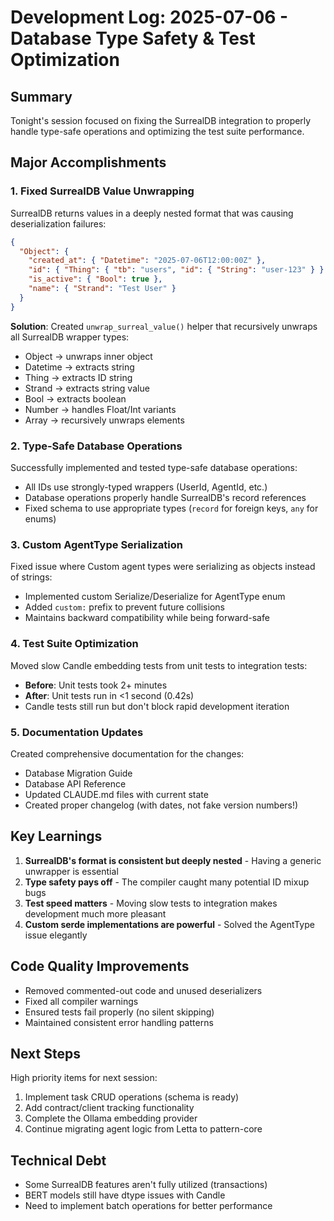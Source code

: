 # Development Log: 2025-07-06 - Database Type Safety & Test Optimization

## Summary

Tonight's session focused on fixing the SurrealDB integration to properly handle type-safe operations and optimizing the test suite performance.

## Major Accomplishments

### 1. Fixed SurrealDB Value Unwrapping

SurrealDB returns values in a deeply nested format that was causing deserialization failures:

```json
{
  "Object": {
    "created_at": { "Datetime": "2025-07-06T12:00:00Z" },
    "id": { "Thing": { "tb": "users", "id": { "String": "user-123" } } },
    "is_active": { "Bool": true },
    "name": { "Strand": "Test User" }
  }
}
```

**Solution**: Created `unwrap_surreal_value()` helper that recursively unwraps all SurrealDB wrapper types:
- Object → unwraps inner object
- Datetime → extracts string
- Thing → extracts ID string
- Strand → extracts string value
- Bool → extracts boolean
- Number → handles Float/Int variants
- Array → recursively unwraps elements

### 2. Type-Safe Database Operations

Successfully implemented and tested type-safe database operations:
- All IDs use strongly-typed wrappers (UserId, AgentId, etc.)
- Database operations properly handle SurrealDB's record references
- Fixed schema to use appropriate types (`record` for foreign keys, `any` for enums)

### 3. Custom AgentType Serialization

Fixed issue where Custom agent types were serializing as objects instead of strings:
- Implemented custom Serialize/Deserialize for AgentType enum
- Added `custom:` prefix to prevent future collisions
- Maintains backward compatibility while being forward-safe

### 4. Test Suite Optimization

Moved slow Candle embedding tests from unit tests to integration tests:
- **Before**: Unit tests took 2+ minutes
- **After**: Unit tests run in <1 second (0.42s)
- Candle tests still run but don't block rapid development iteration

### 5. Documentation Updates

Created comprehensive documentation for the changes:
- Database Migration Guide
- Database API Reference
- Updated CLAUDE.md files with current state
- Created proper changelog (with dates, not fake version numbers!)

## Key Learnings

1. **SurrealDB's format is consistent but deeply nested** - Having a generic unwrapper is essential
2. **Type safety pays off** - The compiler caught many potential ID mixup bugs
3. **Test speed matters** - Moving slow tests to integration makes development much more pleasant
4. **Custom serde implementations are powerful** - Solved the AgentType issue elegantly

## Code Quality Improvements

- Removed commented-out code and unused deserializers
- Fixed all compiler warnings
- Ensured tests fail properly (no silent skipping)
- Maintained consistent error handling patterns

## Next Steps

High priority items for next session:
1. Implement task CRUD operations (schema is ready)
2. Add contract/client tracking functionality
3. Complete the Ollama embedding provider
4. Continue migrating agent logic from Letta to pattern-core

## Technical Debt

- Some SurrealDB features aren't fully utilized (transactions)
- BERT models still have dtype issues with Candle
- Need to implement batch operations for better performance